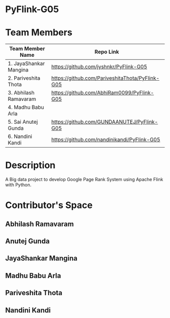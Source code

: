 # PyFlink-G05

# Team Members
| Team Member Name         | Repo Link
| -------------------------|-------------------------|
| 1. JayaShankar Mangina   |https://github.com/jyshnkr/PyFlink-G05                         |
| 2. Pariveshita Thota     |https://github.com/PariveshitaThota/PyFlink-G05                         |
| 3. Abhilash Ramavaram    |https://github.com/AbhiRam0099/PyFlink-G05                         |
| 4. Madhu Babu Arla       |                         |
| 5. Sai Anutej Gunda      |https://github.com/GUNDAANUTEJ/PyFlink-G05                         |   
| 6. Nandini Kandi         |https://github.com/nandinikandi/PyFlink-G05                         |

# Description                         
                         
A Big data project to develop Google Page Rank System using Apache Flink with Python.

# Contributor's Space

## Abhilash Ramavaram

## Anutej Gunda

## JayaShankar Mangina

## Madhu Babu Arla

## Pariveshita Thota

## Nandini Kandi
